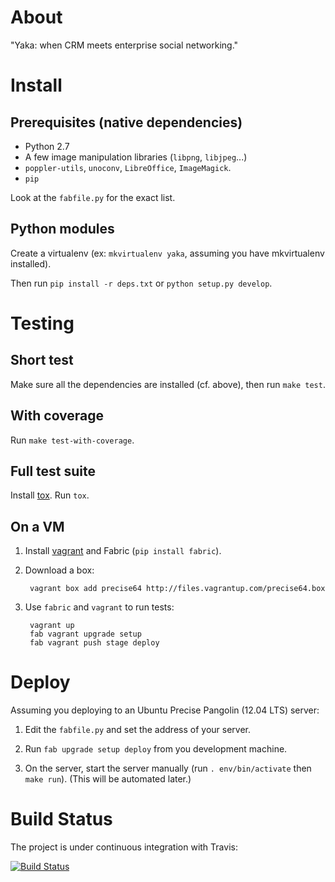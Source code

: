 About
=====

"Yaka: when CRM meets enterprise social networking."


Install
=======

Prerequisites (native dependencies)
-----------------------------------

- Python 2.7
- A few image manipulation libraries (`libpng`, `libjpeg`...)
- `poppler-utils`, `unoconv`, `LibreOffice`, `ImageMagick`.
- `pip`

Look at the `fabfile.py` for the exact list.

Python modules
--------------

Create a virtualenv (ex: `mkvirtualenv yaka`, assuming you have mkvirtualenv installed).

Then run `pip install -r deps.txt` or `python setup.py develop`.


Testing
=======

Short test
----------

Make sure all the dependencies are installed (cf. above), then
run `make test`.

With coverage
-------------

Run `make test-with-coverage`.

Full test suite
---------------

Install [tox](http://pypi.python.org/pypi/tox). Run `tox`.

On a VM
-------

1. Install [vagrant](http://vagrantup.com/) and Fabric (`pip install fabric`).

2. Download a box:

        vagrant box add precise64 http://files.vagrantup.com/precise64.box

3. Use `fabric` and `vagrant` to run tests:

        vagrant up
        fab vagrant upgrade setup
        fab vagrant push stage deploy


Deploy
======

Assuming you deploying to an Ubuntu Precise Pangolin (12.04 LTS) server:

1. Edit the `fabfile.py` and set the address of your server.

2. Run `fab upgrade setup deploy` from you development machine.

3. On the server, start the server manually (run `. env/bin/activate` then `make run`).
   (This will be automated later.)


Build Status
============

The project is under continuous integration with Travis:

[![Build Status](https://secure.travis-ci.org/sfermigier/yaka-core.png?branch=master)](https://secure.travis-ci.org/#!/sfermigier/yaka-core)
